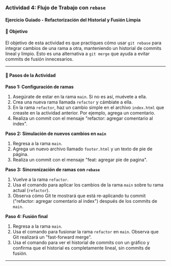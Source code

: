 ### Actividad 4: Flujo de Trabajo con `rebase`

#### Ejercicio Guiado - Refactorización del Historial y Fusión Limpia

#### 🎯 Objetivo
El objetivo de esta actividad es que practiques cómo usar `git rebase` para integrar cambios de una rama a otra, manteniendo un historial de commits lineal y limpio. Esto es una alternativa a `git merge` que ayuda a evitar commits de fusión innecesarios.

---

#### 🚀 Pasos de la Actividad

**Paso 1: Configuración de ramas**

1.  Asegúrate de estar en la rama `main`. Si no es así, muévete a ella.
2.  Crea una nueva rama llamada `refactor` y cámbiate a ella.
3.  En la rama `refactor`, haz un cambio simple en el archivo `index.html` que creaste en la actividad anterior. Por ejemplo, agrega un comentario.
4.  Realiza un commit con el mensaje "refactor: agregar comentario al index".

**Paso 2: Simulación de nuevos cambios en `main`**

1.  Regresa a la rama `main`.
2.  Agrega un nuevo archivo llamado `footer.html` y un texto de pie de página.
3.  Realiza un commit con el mensaje "feat: agregar pie de pagina".

**Paso 3: Sincronización de ramas con `rebase`**

1.  Vuelve a la rama `refactor`.
2.  Usa el comando para aplicar los cambios de la rama `main` sobre tu rama actual (`refactor`).
3.  Observa cómo Git te mostrará que está re-aplicando tu commit ("refactor: agregar comentario al index") después de los commits de `main`.

**Paso 4: Fusión final**

1.  Regresa a la rama `main`.
2.  Usa el comando para fusionar la rama `refactor` en `main`. Observa que Git realizará un "fast-forward merge".
3.  Usa el comando para ver el historial de commits con un gráfico y confirma que el historial es completamente lineal, sin commits de fusión.

---